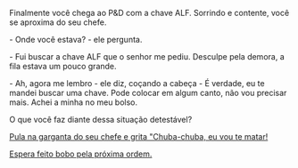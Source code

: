 Finalmente você chega ao P&D com a chave ALF. Sorrindo e contente, você se aproxima do seu chefe.

\- Onde você estava? - ele pergunta.

\- Fui buscar a chave ALF que o senhor me pediu. Desculpe pela demora, a fila estava um pouco grande.

\- Ah, agora me lembro - ele diz, coçando a cabeça - É verdade, eu te mandei buscar uma chave. Pode colocar em algum canto, não vou precisar mais. Achei a minha no meu bolso.

O que você faz diante dessa situação detestável?

[Pula na garganta do seu chefe e grita "Chuba-chuba, eu vou te matar!](25.md)

[Espera feito bobo pela próxima ordem.](5.md)
